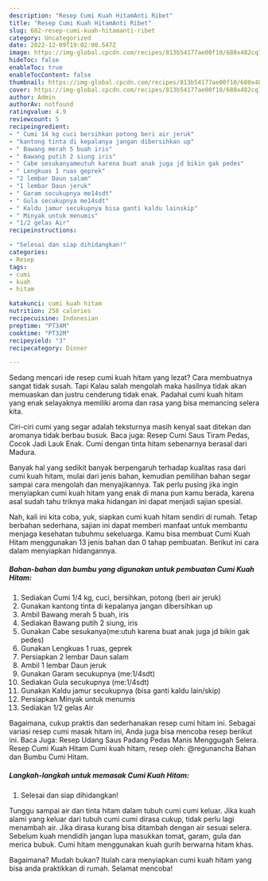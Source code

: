 ```yaml
---
description: "Resep Cumi Kuah HitamAnti Ribet"
title: "Resep Cumi Kuah HitamAnti Ribet"
slug: 682-resep-cumi-kuah-hitamanti-ribet
category: Uncategorized
date: 2022-12-09T19:02:00.547Z
image: https://img-global.cpcdn.com/recipes/813b54177ae00f10/680x482cq70/cumi-kuah-hitam-foto-resep-utama.jpg
hideToc: false
enableToc: true
enableTocContent: false
thumbnail: https://img-global.cpcdn.com/recipes/813b54177ae00f10/680x482cq70/cumi-kuah-hitam-foto-resep-utama.jpg
cover: https://img-global.cpcdn.com/recipes/813b54177ae00f10/680x482cq70/cumi-kuah-hitam-foto-resep-utama.jpg
author: Admin
authorAv: notfound
ratingvalue: 4.9
reviewcount: 5
recipeingredient:
- " Cumi 14 kg cuci bersihkan potong beri air jeruk"
- "kantong tinta di kepalanya jangan dibersihkan up"
- " Bawang merah 5 buah iris"
- " Bawang putih 2 siung iris"
- " Cabe sesukanyameutuh karena buat anak juga jd bikin gak pedes"
- " Lengkuas 1 ruas geprek"
- "2 lembar Daun salam"
- "1 lembar Daun jeruk"
- " Garam secukupnya me14sdt"
- " Gula secukupnya me14sdt"
- " Kaldu jamur secukupnya bisa ganti kaldu lainskip"
- " Minyak untuk menumis"
- "1/2 gelas Air"
recipeinstructions:

- "Selesai dan siap dihidangkan!"
categories:
- Resep
tags:
- cumi
- kuah
- hitam

katakunci: cumi kuah hitam 
nutrition: 258 calories
recipecuisine: Indonesian
preptime: "PT34M"
cooktime: "PT32M"
recipeyield: "3"
recipecategory: Dinner

---
```



Sedang mencari ide resep cumi kuah hitam yang lezat? Cara membuatnya sangat tidak susah. Tapi Kalau salah mengolah maka hasilnya tidak akan memuaskan dan justru cenderung tidak enak. Padahal cumi kuah hitam yang enak selayaknya memiliki aroma dan rasa yang bisa memancing selera kita.


Ciri-ciri cumi yang segar adalah teksturnya masih kenyal saat ditekan dan aromanya tidak berbau busuk. Baca juga: Resep Cumi Saus Tiram Pedas, Cocok Jadi Lauk Enak. Cumi dengan tinta hitam sebenarnya berasal dari Madura.

Banyak hal yang sedikit banyak berpengaruh terhadap kualitas rasa dari cumi kuah hitam, mulai dari jenis bahan, kemudian pemilihan bahan segar sampai cara mengolah dan menyajikannya. Tak perlu pusing jika ingin menyiapkan cumi kuah hitam yang enak di mana pun kamu berada, karena asal sudah tahu triknya maka hidangan ini dapat menjadi sajian spesial.


Nah, kali ini kita coba, yuk, siapkan cumi kuah hitam sendiri di rumah. Tetap berbahan sederhana, sajian ini dapat memberi manfaat untuk membantu menjaga kesehatan tubuhmu sekeluarga. Kamu bisa membuat Cumi Kuah Hitam menggunakan 13 jenis bahan dan 0 tahap pembuatan. Berikut ini cara dalam menyiapkan hidangannya.

<!--inarticleads1-->

##### Bahan-bahan dan bumbu yang digunakan untuk pembuatan Cumi Kuah Hitam:

1. Sediakan  Cumi 1/4 kg, cuci, bersihkan, potong (beri air jeruk)
1. Gunakan kantong tinta di kepalanya jangan dibersihkan up
1. Ambil  Bawang merah 5 buah, iris
1. Sediakan  Bawang putih 2 siung, iris
1. Gunakan  Cabe sesukanya(me:utuh karena buat anak juga jd bikin gak pedes)
1. Gunakan  Lengkuas 1 ruas, geprek
1. Persiapkan 2 lembar Daun salam
1. Ambil 1 lembar Daun jeruk
1. Gunakan  Garam secukupnya (me:1/4sdt)
1. Sediakan  Gula secukupnya (me:1/4sdt)
1. Gunakan  Kaldu jamur secukupnya (bisa ganti kaldu lain/skip)
1. Persiapkan  Minyak untuk menumis
1. Sediakan 1/2 gelas Air


Bagaimana, cukup praktis dan sederhanakan resep cumi hitam ini. Sebagai variasi resep cumi masak hitam ini, Anda juga bisa mencoba resep berikut ini. Baca Juga: Resep Udang Saus Padang Pedas Manis Menggugah Selera. Resep Cumi Kuah Hitam Cumi kuah hitam, resep oleh: @regunancha Bahan dan Bumbu Cumi Hitam. 

<!--inarticleads2-->

##### Langkah-langkah untuk memasak Cumi Kuah Hitam:


1. Selesai dan siap dihidangkan!

Tunggu sampai air dan tinta hitam dalam tubuh cumi cumi keluar. Jika kuah alami yang keluar dari tubuh cumi cumi dirasa cukup, tidak perlu lagi menambah air. Jika dirasa kurang bisa ditambah dengan air sesuai selera. Sebelum kuah mendidih jangan lupa masukkan tomat, garam, gula dan merica bubuk. Cumi hitam menggunakan kuah gurih berwarna hitam khas. 

Bagaimana? Mudah bukan? Itulah cara menyiapkan cumi kuah hitam yang bisa anda praktikkan di rumah. Selamat mencoba!
